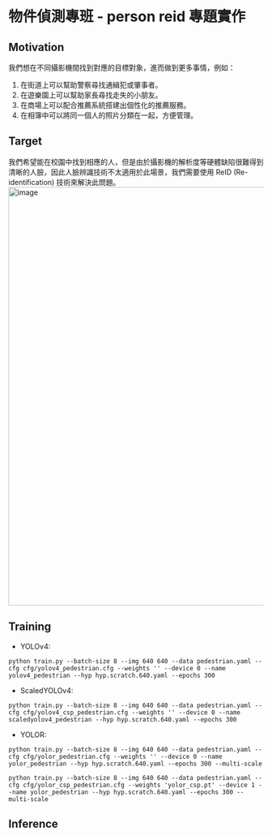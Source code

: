 # 物件偵測專班 - person reid 專題實作

## Motivation
我們想在不同攝影機間找到對應的目標對象，進而做到更多事情，例如：
1. 在街道上可以幫助警察尋找通緝犯或肇事者。
2. 在遊樂園上可以幫助家長尋找走失的小朋友。
3. 在商場上可以配合推薦系統搭建出個性化的推薦服務。
4. 在相簿中可以將同一個人的照片分類在一起，方便管理。

## Target
我們希望能在校園中找到相應的人，但是由於攝影機的解析度等硬體缺陷很難得到清晰的人臉，因此人臉辨識技術不太適用於此場景，我們需要使用 ReID (Re-identification) 技術來解決此問題。
<img width="825" alt="image" src="https://user-images.githubusercontent.com/41776044/163923575-4638f000-0832-48c9-bd6f-08f56b702e3a.png">



## Training

- YOLOv4:

```
python train.py --batch-size 8 --img 640 640 --data pedestrian.yaml --cfg cfg/yolov4_pedestrian.cfg --weights '' --device 0 --name yolov4_pedestrian --hyp hyp.scratch.640.yaml --epochs 300
```

- ScaledYOLOv4:

```
python train.py --batch-size 8 --img 640 640 --data pedestrian.yaml --cfg cfg/yolov4_csp_pedestrian.cfg --weights '' --device 0 --name scaledyolov4_pedestrian --hyp hyp.scratch.640.yaml --epochs 300
```

- YOLOR:

```
python train.py --batch-size 8 --img 640 640 --data pedestrian.yaml --cfg cfg/yolor_pedestrian.cfg --weights '' --device 0 --name yolor_pedestrian --hyp hyp.scratch.640.yaml --epochs 300 --multi-scale
```

```
python train.py --batch-size 8 --img 640 640 --data pedestrian.yaml --cfg cfg/yolor_csp_pedestrian.cfg --weights 'yolor_csp.pt' --device 1 --name yolor_pedestrian --hyp hyp.scratch.640.yaml --epochs 300 --multi-scale
```

## Inference


